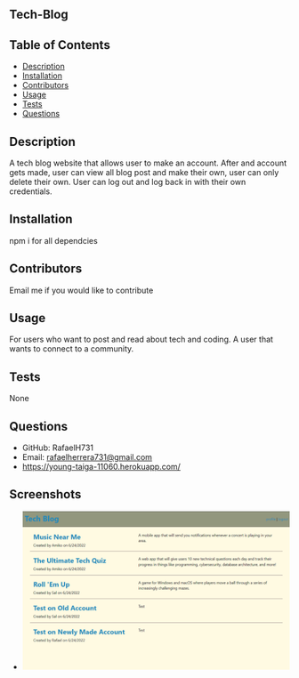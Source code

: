## Tech-Blog
  
  
 
  ## Table of Contents
  - [Description](#description)
  - [Installation](#nstallation)
  - [Contributors](#contributors)
  - [Usage](#usage)
  - [Tests](#tests)
  - [Questions](#questions)

  ## Description
  A tech blog website that allows user to make an account. After and account gets made, user can view all blog post and make their own, user can only delete their own. User can log out and log back in with their own credentials.

  ## Installation
  npm i for all dependcies 

  ## Contributors
  Email me if you would like to contribute

  ## Usage
  For users who want to post and read about tech and coding. A user that wants to connect to a community. 

  ## Tests
  None 

  ## Questions
  - GitHub: RafaelH731
  - Email: rafaelherrera731@gmail.com
  - https://young-taiga-11060.herokuapp.com/
  
  ## Screenshots
  - ![WebsiteScreenshot](./images/tech-blog.png)
  

